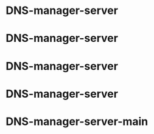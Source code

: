 # DNS-manager-server
# DNS-manager-server
# DNS-manager-server
# DNS-manager-server
# DNS-manager-server-main
